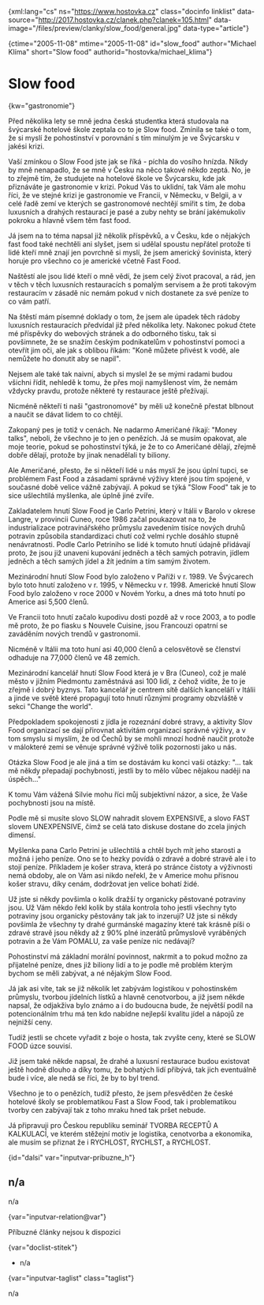 
{xml:lang="cs" ns="https://www.hostovka.cz" class="docinfo linklist" data-source="http://2017.hostovka.cz/clanek.php?clanek=105.html" data-image="/files/preview/clanky/slow_food/general.jpg" data-type="article"}

{ctime="2005-11-08" mtime="2005-11-08" id="slow\_food" author="Michael Klíma" short="Slow food" authorid="hostovka/michael\_klima"}

# Slow food 

{kw="gastronomie"}

Před několika lety se mně jedna česká studentka která studovala na švýcarské hotelové škole zeptala co to je Slow food. Zmínila se také o tom, že si myslí že pohostinství v porovnání s tím minulým je ve Švýcarsku v jakési krizi. 

Vaší zmínkou o Slow Food jste jak se říká - píchla do vosího hnízda. Nikdy by mně nenapadlo, že se mně v Česku na něco takové někdo zeptá. No, je to zřejmě tím, že studujete na hotelové škole ve Švýcarsku, kde jak přiznáváte je gastronomie v krizi. Pokud Vás to uklidní, tak Vám ale mohu říci, že ve stejné krizi je gastronomie ve Francii, v Německu, v Belgii, a v celé řadě zemí ve kterých se gastronomové nechtějí smířit s tím, že doba luxusních a drahých restaurací je pasé a zuby nehty se brání jakémukoliv pokroku a hlavně všem těm fast food. 

Já jsem na to téma napsal již několik příspěvků, a v Česku, kde o nějakých fast food také nechtěli ani slyšet, jsem si udělal spoustu nepřátel protože ti lidé kteří mně znají jen povrchně si myslí, že jsem americký šovinista, který horuje pro všechno co je americké včetně Fast Food. 

Naštěstí ale jsou lidé kteří o mně vědí, že jsem celý život pracoval, a rád, jen v těch v těch luxusních restauracích s pomalým servisem a že proti takovým restauracím v zásadě nic nemám pokud v nich dostanete za své peníze to co vám patří. 

Na štěstí mám písemné doklady o tom, že jsem ale úpadek těch rádoby luxusních restauracích předvídal již před několika lety. Nakonec pokud čtete mé příspěvky do webových stránek a do odborného tisku, tak si povšimnete, že se snažím českým podnikatelům v pohostinství pomoci a otevřít jim oči, ale jak s oblibou říkám: "Koně můžete přivést k vodě, ale nemůžete ho donutit aby se napil". 

Nejsem ale také tak naivní, abych si myslel že se mými radami budou všichni řídit, nehledě k tomu, že přes moji namyšlenost vím, že nemám vždycky pravdu, protože některé ty restaurace ještě přežívají. 

Nicméně někteří ti naši "gastronomové" by měli už konečně přestat blbnout a naučit se dávat lidem to co chtějí. 

Zakopaný pes je totiž v cenách. Ne nadarmo Američané říkají: "Money talks", neboli, že všechno je to jen o penězích. Já se musím opakovat, ale moje teorie, pokud se pohostinství týká, je že to co Američané dělají, zřejmě dobře dělají, protože by jinak nenadělali ty biliony. 

Ale Američané, přesto, že si někteří lidé u nás myslí že jsou úplní tupci, se problémem Fast Food a zásadami správné výživy které jsou tím spojené, v současné době velice vážně zabývají. A pokud se týká "Slow Food" tak je to sice ušlechtilá myšlenka, ale úplně jiné zvíře. 

Zakladatelem hnutí Slow Food je Carlo Petrini, který v Itálii v Barolo v okrese Langre, v provincii Cuneo, roce 1986 začal poukazovat na to, že industrializace potravinářského průmyslu zavedením tisíce nových druhů potravin způsobila standardizaci chutí což velmi rychle dosáhlo stupně nenávratnosti. Podle Carlo Petriniho se lidé k tomuto hnutí údajně přidávají proto, že jsou již unaveni kupování jedněch a těch samých potravin, jídlem jedněch a těch samých jídel a žít jedním a tím samým životem. 

Mezinárodní hnutí Slow Food bylo založeno v Paříži v r. 1989. Ve Švýcarech bylo toto hnutí založeno v r. 1995, v Německu v r. 1998. Americké hnutí Slow Food bylo založeno v roce 2000 v Novém Yorku, a dnes má toto hnutí po Americe asi 5,500 členů. 

Ve Francii toto hnutí začalo kupodivu dosti pozdě až v roce 2003, a to podle mě proto, že po fiasku s Nouvele Cuisine, jsou Francouzi opatrní se zaváděním nových trendů v gastronomii. 

Nicméně v Itálii ma toto huní asi 40,000 členů a celosvětově se členství odhaduje na 77,000 členů ve 48 zemích. 

Mezinárodní kancelář hnutí Slow Food která je v Bra (Cuneo), což je malé město v jižním Piedmontu zaměstnává asi 100 lidí, z čehož vidíte, že to je zřejmě i dobrý byznys. Tato kancelář je centrem sítě dalších kanceláří v Itálii a jinde ve světě které propagují toto hnutí různými programy obzvláště v sekci "Change the world". 

Předpokladem spokojenosti z jídla je rozeznání dobré stravy, a aktivity Slov Food organizací se dají přirovnat aktivitám organizací správné výživy, a v tom smyslu si myslím, že od Čechů by se mohli mnozí hodně naučit protože v málokteré zemi se věnuje správné výživě tolik pozornosti jako u nás. 

Otázka Slow Food je ale jiná a tím se dostávám ku konci vaši otázky: "... tak mě někdy přepadají pochybnosti, jestli by to mělo vůbec nějakou naději na úspěch..." 

K tomu Vám vážená Silvie mohu říci můj subjektivní názor, a sice, že Vaše pochybnosti jsou na místě. 

Podle mě si musíte slovo SLOW nahradit slovem EXPENSIVE, a slovo FAST slovem UNEXPENSIVE, čímž se celá tato diskuse dostane do zcela jiných dimensí. 

Myšlenka pana Carlo Petrini je ušlechtilá a chtěl bych mít jeho starosti a možná i jeho peníze. Ono se to hezky povídá o zdravé a dobré stravě ale i to stojí peníze. Příkladem je košer strava, která po stránce čistoty a výživnosti nemá obdoby, ale on Vám asi nikdo neřekl, že v Americe mohu přísnou košer stravu, díky cenám, dodržovat jen velice bohatí židé. 

Už jste si někdy povšimla o kolik dražší ty organicky pěstované potraviny jsou. Už Vám někdo řekl kolik by stála kontrola toho jestli všechny tyto potraviny jsou organicky pěstovány tak jak to inzerují? Už jste si někdy povšimla že všechny ty drahé gurmánské magazíny které tak krásně píši o zdravé stravě jsou někdy až z 90% plné inzerátů průmyslově vyráběných potravin a že Vám POMALU, za vaše peníze nic nedávají? 

Pohostinství má základní morální povinnost, nakrmit a to pokud možno za přijatelné peníze, dnes již biliony lidí a to je podle mě problém kterým bychom se měli zabývat, a né nějakým Slow Food. 

Já jak asi víte, tak se již několik let zabývám logistikou v pohostinském průmyslu, tvorbou jídelních lístků a hlavně cenotvorbou, a již jsem někde napsal, že odjakživa bylo známo a i do budoucna bude, že největší podíl na potencionálním trhu má ten kdo nabídne nejlepší kvalitu jídel a nápojů ze nejnižší ceny. 

Tudíž jestli se chcete vyřadit z boje o hosta, tak zvyšte ceny, které se SLOW FOOD úzce souvisí. 

Již jsem také někde napsal, že drahé a luxusní restaurace budou existovat ještě hodně dlouho a díky tomu, že bohatých lidí přibývá, tak jich eventuálně bude i více, ale nedá se říci, že by to byl trend. 

Všechno je to o penězích, tudíž přesto, že jsem přesvědčen že české hotelové školy se problematikou Fast a Slow Food, tak i problematikou tvorby cen zabývají tak z toho mraku hned tak pršet nebude. 

Já připravuji pro Českou republiku seminář TVORBA RECEPTŮ A KALKULACÍ, ve kterém stěžejní motiv je logistika, cenotvorba a ekonomika, ale musím se přiznat že i RYCHLOST, RYCHLST, a RYCHLOST. 

{id="dalsi" var="inputvar-pribuzne_h"}

## n/a 

n/a 

{var="inputvar-relation@var"}

Příbuzné články nejsou k dispozici 

{var="doclist-stitek"}

  * n/a 

{var="inputvar-taglist" class="taglist"}

n/a

